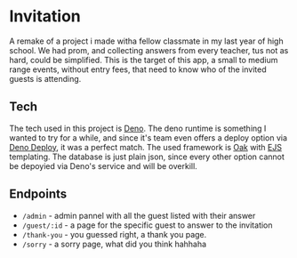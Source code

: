 # Invitation
A remake of a project i made witha fellow classmate in my last year of high school. We had prom, and collecting answers from every teacher, tus not as hard, could be simplified. This is the target of this app, a small to medium range events, without entry fees, that need to know who of the invited guests is attending.

## Tech
The tech used in this project is [Deno](https://deno.land/). The deno runtime is something I wanted to try for a while, and since it's team even offers a deploy option via [Deno Deploy](https://deno.com/deploy), it was a perfect match. The used framework is [Oak](https://oakserver.github.io/oak/) with [EJS](https://ejs.co/) templating. The database is just plain json, since every other option cannot be depoyied via Deno's service and will be overkill.

## Endpoints
+ `/admin` - admin pannel with all the guest listed with their answer
+ `/guest/:id` - a page for the specific guest to answer to the invitation
+ `/thank-you` - you guessed right, a thank you page.
+ `/sorry` - a sorry page, what did you think hahhaha
